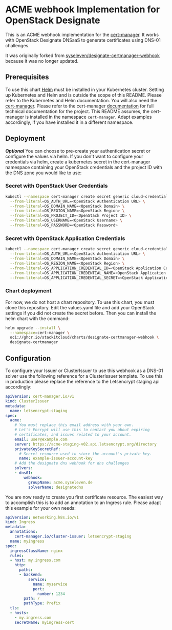 # ACME webhook Implementation for OpenStack Designate

This is an ACME webhook implementation for the
[cert-manager](http://docs.cert-manager.io). It works with OpenStack Designate
DNSaaS to generate certificates using DNS-01 challenges.

It was originally forked from
[syseleven/designate-certmanager-webhook](https://github.com/syseleven/designate-certmanager-webhook)
because it was no longer updated.

## Prerequisites

To use this chart [Helm](https://helm.sh/) must be installed in your Kubernetes
cluster. Setting up Kubernetes and Helm and is outside the scope of this README.
Please refer to the Kubernetes and Helm documentation. You will also need the
[cert-manager](https://github.com/cert-manager/cert-manager). Please refer to
the cert-manager [documentation](https://docs.cert-manager.io) for full
technical documentation for the project. This README assumes, the cert-manager
is installed in the namespace `cert-manager`. Adapt examples accordingly, if you
have installed it in a different namespace.

## Deployment

***Optional*** You can choose to pre-create your authentication secret or
configure the values via helm. If you don't want to configure your credentials
via helm, create a kubernetes secret in the cert-manager namespace containing
your OpenStack credentials and the project ID with the DNS zone you would like
to use:

### Secret with OpenStack User Credentials

```bash
kubectl --namespace cert-manager create secret generic cloud-credentials \
  --from-literal=OS_AUTH_URL=<OpenStack Authentication URL> \
  --from-literal=OS_DOMAIN_NAME=<OpenStack Domain> \
  --from-literal=OS_REGION_NAME=<OpenStack Region> \
  --from-literal=OS_PROJECT_ID=<OpenStack Project ID> \
  --from-literal=OS_USERNAME=<OpenStack Username> \
  --from-literal=OS_PASSWORD=<OpenStack Password>
```

### Secret with OpenStack Application Credentials

```bash
kubectl --namespace cert-manager create secret generic cloud-credentials \
  --from-literal=OS_AUTH_URL=<OpenStack Authentication URL> \
  --from-literal=OS_DOMAIN_NAME=<OpenStack Domain> \
  --from-literal=OS_REGION_NAME=<OpenStack Region> \
  --from-literal=OS_APPLICATION_CREDENTIAL_ID=<OpenStack Application Credential ID> \
  --from-literal=OS_APPLICATION_CREDENTIAL_NAME=<OpenStack Application Credential name> \
  --from-literal=OS_APPLICATION_CREDENTIAL_SECRET=<OpenStack Application Credential Secret value>
```

### Chart deployment

For now, we do not host a chart repository. To use this chart, you must clone
this repository. Edit the values.yaml file and add your OpenStack settings if
you did not create the secret before. Then you can install the helm chart with
the command:

```bash
helm upgrade --install \
  --namespace=cert-manager \
  oci://ghcr.io/stackitcloud/charts/designate-certmanager-webhook \
  designate-certmanager

```

## Configuration

To configure your Issuer or ClusterIssuer to use this webhook as a DNS-01 solver
use the following reference for a ClusterIssuer template. To use this in
production please replace the reference to the Letsencrypt staging api
accordingly:

```yaml
apiVersion: cert-manager.io/v1
kind: ClusterIssuer
metadata:
  name: letsencrypt-staging
spec:
  acme:
    # You must replace this email address with your own.
    # Let's Encrypt will use this to contact you about expiring
    # certificates, and issues related to your account.
    email: user@example.com
    server: https://acme-staging-v02.api.letsencrypt.org/directory
    privateKeySecretRef:
      # Secret resource used to store the account's private key.
      name: example-issuer-account-key
    # Add the designate dns webhook for dns challenges
    solvers:
    - dns01:
        webhook:
          groupName: acme.syseleven.de
          solverName: designatedns
```

You are now ready to create you first certificate resource. The easiest way to
accomplish this is to add an annotation to an Ingress rule. Please adapt this
example for your own needs:

```yaml
apiVersion: networking.k8s.io/v1
kind: Ingress
metadata:
  annotations:
    cert-manager.io/cluster-issuer: letsencrypt-staging
  name: myingress
spec:
  ingressClassName: nginx
  rules:
  - host: my.ingress.com
    http:
      paths:
      - backend:
          service:
            name: myservice
            port:
              number: 1234
        path: /
        pathType: Prefix
  tls:
  - hosts:
    - my.ingress.com
    secretName: myingress-cert
```
